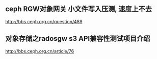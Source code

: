 
## ceph RGW对象网关 小文件写入压测, 速度上不去
http://bbs.ceph.org.cn/question/489
## 对象存储之radosgw s3 API兼容性测试项目介绍
http://bbs.ceph.org.cn/article/76
